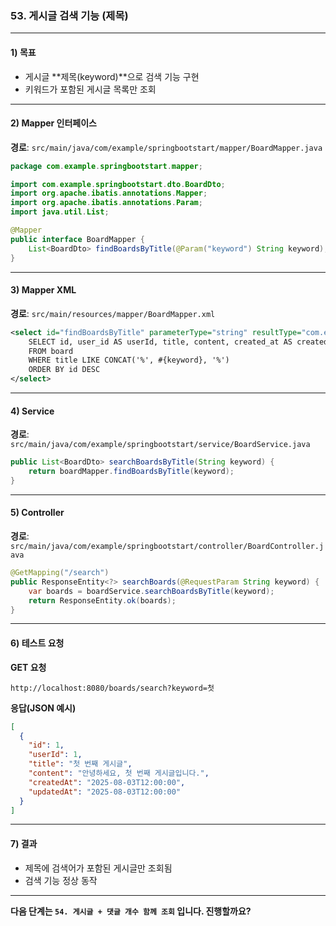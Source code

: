 ### 53. 게시글 검색 기능 (제목)

---

#### 1) **목표**

* 게시글 \*\*제목(keyword)\*\*으로 검색 기능 구현
* 키워드가 포함된 게시글 목록만 조회

---

#### 2) **Mapper 인터페이스**

**경로**: `src/main/java/com/example/springbootstart/mapper/BoardMapper.java`

```java
package com.example.springbootstart.mapper;

import com.example.springbootstart.dto.BoardDto;
import org.apache.ibatis.annotations.Mapper;
import org.apache.ibatis.annotations.Param;
import java.util.List;

@Mapper
public interface BoardMapper {
    List<BoardDto> findBoardsByTitle(@Param("keyword") String keyword);
}
```

---

#### 3) **Mapper XML**

**경로**: `src/main/resources/mapper/BoardMapper.xml`

```xml
<select id="findBoardsByTitle" parameterType="string" resultType="com.example.springbootstart.dto.BoardDto">
    SELECT id, user_id AS userId, title, content, created_at AS createdAt, updated_at AS updatedAt
    FROM board
    WHERE title LIKE CONCAT('%', #{keyword}, '%')
    ORDER BY id DESC
</select>
```

---

#### 4) **Service**

**경로**: `src/main/java/com/example/springbootstart/service/BoardService.java`

```java
public List<BoardDto> searchBoardsByTitle(String keyword) {
    return boardMapper.findBoardsByTitle(keyword);
}
```

---

#### 5) **Controller**

**경로**: `src/main/java/com/example/springbootstart/controller/BoardController.java`

```java
@GetMapping("/search")
public ResponseEntity<?> searchBoards(@RequestParam String keyword) {
    var boards = boardService.searchBoardsByTitle(keyword);
    return ResponseEntity.ok(boards);
}
```

---

#### 6) **테스트 요청**

**GET 요청**

```
http://localhost:8080/boards/search?keyword=첫
```

**응답(JSON 예시)**

```json
[
  {
    "id": 1,
    "userId": 1,
    "title": "첫 번째 게시글",
    "content": "안녕하세요, 첫 번째 게시글입니다.",
    "createdAt": "2025-08-03T12:00:00",
    "updatedAt": "2025-08-03T12:00:00"
  }
]
```

---

#### 7) **결과**

* 제목에 검색어가 포함된 게시글만 조회됨
* 검색 기능 정상 동작

---

**다음 단계는 `54. 게시글 + 댓글 개수 함께 조회` 입니다. 진행할까요?**
